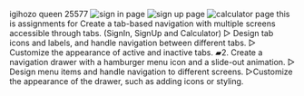 igihozo queen 25577
 ![sign in page](https://github.com/Queenigihozo/MobileApp_Navigation/assets/169190935/8b49c4d7-2555-49b5-8a12-ae674b168cc5)
![sign up page](https://github.com/Queenigihozo/MobileApp_Navigation/assets/169190935/f0d5fcfa-3647-4876-9e7c-27be27cf4520)
![calculator page](https://github.com/Queenigihozo/MobileApp_Navigation/assets/169190935/f83992a7-db85-492a-b30e-88a5461df207)
 this is assignments for Create a tab-based navigation with multiple screens accessible through tabs. (SignIn, SignUp and Calculator) 
       ▻ Design tab icons and labels, and handle navigation between different tabs.
       ▻ Customize the appearance of active and inactive tabs.
▰2. Create a navigation drawer with a hamburger menu icon and a slide-out animation.
       ▻ Design menu items and handle navigation to different screens.
       ▻Customize the appearance of the drawer, such as adding icons or styling.
